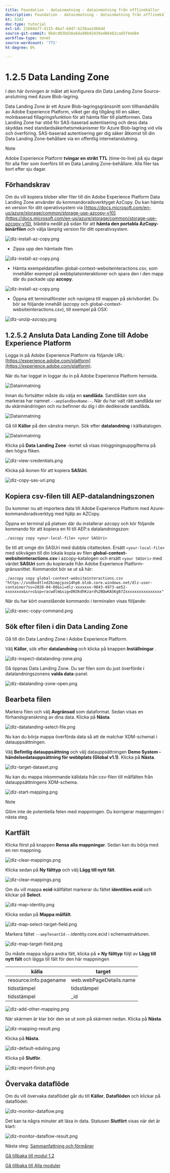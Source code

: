 ```yaml
---
title: Foundation - datainmatning - datainmatning från offlinekällor
description: Foundation - datainmatning - datainmatning från offlinekällor
kt: 5342
doc-type: tutorial
exl-id: 21b84a77-4115-4ba7-b847-b236aa14bbdd
source-git-commit: 8bdcd03bd38a6da98b82439ad86482cad5f4e684
workflow-type: tm+mt
source-wordcount: '771'
ht-degree: 0%

---
```


# 1.2.5 Data Landing Zone

I den här övningen är målet att konfigurera din Data Landing Zone Source-anslutning med Azure Blob-lagring.

Data Landing Zone är ett Azure Blob-lagringsgränssnitt som tillhandahålls av Adobe Experience Platform, vilket ger dig tillgång till en säker, molnbaserad fillagringsfunktion för att hämta filer till plattformen. Data Landing Zone har stöd för SAS-baserad autentisering och dess data skyddas med standardsäkerhetsmekanismer för Azure Blob-lagring vid vila och överföring. SAS-baserad autentisering ger dig säker åtkomst till din Data Landing Zone-behållare via en offentlig internetanslutning.

>[!NOTE]
>
> Adobe Experience Platform **tvingar en strikt TTL** (time-to-live) på sju dagar för alla filer som överförs till en Data Landing Zone-behållare. Alla filer tas bort efter sju dagar.


## Förhandskrav

Om du vill kopiera blober eller filer till din Adobe Experience Platform Data Landing Zone använder du kommandoradsverktyget AzCopy. Du kan hämta en version för ditt operativsystem via [https://docs.microsoft.com/en-us/azure/storage/common/storage-use-azcopy-v10](https://docs.microsoft.com/en-us/azure/storage/common/storage-use-azcopy-v10), bläddra nedåt på sidan för att **hämta den portabla AzCopy-binärfilen** och välja lämplig version för ditt operativsystem.

![dlz-install-az-copy.png](./images/dlzinstallazcopy.png)

- Zippa upp den hämtade filen

![dlz-install-az-copy.png](./images/dlz1.png)

- Hämta exempeldatafilen global-context-websiteinteractions.csv, som innehåller exempel på webbplatsinteraktioner och spara den i den mapp där du packade upp **azcopy**.

![dlz-install-az-copy.png](./images/dlz2.png)

- Öppna ett terminalfönster och navigera till mappen på skrivbordet. Du bör se följande innehåll (azcopy och global-context-websiteinteractions.csv), till exempel på OSX:

![dlz-unzip-azcopy.png](./images/dlzunzipazcopy.png)

## 1.2.5.2 Ansluta Data Landing Zone till Adobe Experience Platform

Logga in på Adobe Experience Platform via följande URL: [https://experience.adobe.com/platform](https://experience.adobe.com/platform).

När du har loggat in loggar du in på Adobe Experience Platform hemsida.

![Datainmatning](./images/home.png)

Innan du fortsätter måste du välja en **sandlåda**. Sandlådan som ska markeras har namnet ``--aepSandboxName--``.  När du har valt rätt sandlåda ser du skärmändringen och nu befinner du dig i din dedikerade sandlåda.

![Datainmatning](./images/sb1.png)

Gå till **Källor** på den vänstra menyn. Sök efter **datalandning** i källkatalogen.

![Datainmatning](./images/sourcesdlz.png)

Klicka på **Data Landing Zone** -kortet så visas inloggningsuppgifterna på den högra fliken.

![dlz-view-credentials.png](./images/dlzviewcredentials.png)

Klicka på ikonen för att kopiera **SASUri**.

![dlz-copy-sas-uri.png](./images/dlzcopysasuri.png)

## Kopiera csv-filen till AEP-datalandningszonen

Du kommer nu att importera data till Adobe Experience Platform med Azure-kommandoradsverktyg med hjälp av AZCopy.

Öppna en terminal på platsen där du installerar azcopy och kör följande kommando för att kopiera en fil till AEP:s datalandningszon:

``./azcopy copy <your-local-file> <your SASUri>``

Se till att omge din SASUri med dubbla citattecken. Ersätt `<your-local-file>` med sökvägen till din lokala kopia av filen **global-context-websiteinteractions.csv** i azcopy-katalogen och ersätt `<your SASUri>` med värdet **SASUri** som du kopierade från Adobe Experience Platform-gränssnittet. Kommandot bör se ut så här:

```command
./azcopy copy global-context-websiteinteractions.csv "https://sndbxdtlnd2bimpjpzo14hp6.blob.core.windows.net/dlz-user-container?sv=2020-04-08&si=dlz-xxxxxxx-9843-4973-ae52-xxxxxxxx&sr=c&sp=racwdlm&sig=DN3kdhKzard%2BQwKASKg67Zxxxxxxxxxxxxxxxx"
```

När du har kört ovanstående kommando i terminalen visas följande:

![dlz-exec-copy-command.png](./images/dlzexeccopycommand.png)

## Sök efter filen i din Data Landing Zone

Gå till din Data Landing Zone i Adobe Experience Platform.

Välj **Källor**, sök efter **datalandning** och klicka på knappen **Inställningar** .

![dlz-inspect-datalanding-zone.png](./images/dlzinspectdatalandingzone.png)

Då öppnas Data Landing Zone. Du ser filen som du just överförde i datalandningszonens **valda data**-panel.

![dlz-datalanding-zone-open.png](./images/dlzdatalandingzoneopen.png)

## Bearbeta filen

Markera filen och välj **Avgränsad** som dataformat. Sedan visas en förhandsgranskning av dina data. Klicka på **Nästa**.

![dlz-datalanding-select-file.png](./images/dlzdatalandingselectfile.png)

Nu kan du börja mappa överförda data så att de matchar XDM-schemat i datauppsättningen.

Välj **Befintlig datauppsättning** och välj datauppsättningen **Demo System - händelsedatauppsättning för webbplats (Global v1.1)**. Klicka på **Nästa**.

![dlz-target-dataset.png](./images/dlztargetdataset.png)

Nu kan du mappa inkommande källdata från csv-filen till målfälten från datauppsättningens XDM-schema.

![dlz-start-mapping.png](./images/dlzstartmapping.png)

>[!NOTE]
>
> Glöm inte de potentiella felen med mappningen. Du korrigerar mappningen i nästa steg.

## Kartfält

Klicka först på knappen **Rensa alla mappningar**. Sedan kan du börja med en ren mappning.

![dlz-clear-mappings.png](./images/mappings1.png)

Klicka sedan på **Ny fälttyp** och välj **Lägg till nytt fält**.

![dlz-clear-mappings.png](./images/dlzclearmappings.png)

Om du vill mappa **ecid**-källfältet markerar du fältet **identities.ecid** och klickar på **Select**.

![dlz-map-identity.png](./images/dlzmapidentity.png)

Klicka sedan på **Mappa målfält**.

![dlz-map-select-target-field.png](./images/dlzmapselecttargetfield.png)

Markera fältet ``--aepTenantId--``.identity.core.ecid i schemastrukturen.

![dlz-map-target-field.png](./images/dlzmaptargetfield.png)

Du måste mappa några andra fält, klicka på **+ Ny fälttyp** följt av **Lägg till nytt fält** och lägga till fält för den här mappningen

| källa | target |
|---|---|
| resource.info.pagename | web.webPageDetails.name |
| tidsstämpel | tidsstämpel |
| tidsstämpel | _id |

![dlz-add-other-mapping.png](./images/dlzaddothermapping.png)

När skärmen är klar bör den se ut som på skärmen nedan. Klicka på **Nästa**.

![dlz-mapping-result.png](./images/dlzmappingresult.png)

Klicka på **Nästa**.

![dlz-default-eduling.png](./images/dlzdefaultscheduling.png)

Klicka på **Slutför**.

![dlz-import-finish.png](./images/dlzimportfinish.png)

## Övervaka dataflöde

Om du vill övervaka dataflödet går du till **Källor**, **Dataflöden** och klickar på dataflödet:

![dlz-monitor-dataflow.png](./images/dlzmonitordataflow.png)

Det kan ta några minuter att läsa in data. Statusen **Slutfört** visas när det är klart:

![dlz-monitor-dataflow-result.png](./images/dlzmonitordataflowresult.png)

Nästa steg: [Sammanfattning och förmåner](./summary.md)

[Gå tillbaka till modul 1.2](./data-ingestion.md)

[Gå tillbaka till Alla moduler](../../../overview.md)
